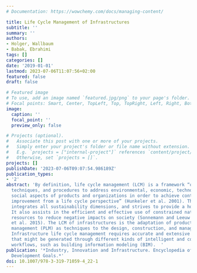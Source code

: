 ```yaml
---
# Documentation: https://wowchemy.com/docs/managing-content/

title: Life Cycle Management of Infrastructures
subtitle: ''
summary: ''
authors:
- Holger, Wallbaum
- Babak, Ebrahimi
tags: []
categories: []
date: '2019-01-01'
lastmod: 2023-07-06T11:07:56+02:00
featured: false
draft: false

# Featured image
# To use, add an image named `featured.jpg/png` to your page's folder.
# Focal points: Smart, Center, TopLeft, Top, TopRight, Left, Right, BottomLeft, Bottom, BottomRight.
image:
  caption: ''
  focal_point: ''
  preview_only: false

# Projects (optional).
#   Associate this post with one or more of your projects.
#   Simply enter your project's folder or file name without extension.
#   E.g. `projects = ["internal-project"]` references `content/project/deep-learning/index.md`.
#   Otherwise, set `projects = []`.
projects: []
publishDate: '2023-07-06T09:07:54.986189Z'
publication_types:
- '2'
abstract: 'By definition, life cycle management (LCM) is a framework “of concepts,
  techniques, and procedures to address environmental, economic, technological, and
  social aspects of products and organizations in order to achieve continuous ‘sustainable’
  improvement from a life cycle perspective” (Hunkeler et al. 2001). Thus, LCM theoretically
  integrates all sustainability dimensions, and strives to provide a holistic perspective.
  It also assists in the efficient and effective use of constrained natural and financial
  resources to reduce negative impacts on society (Sonnemann and Leeuw 2006; Adibi
  et al. 2015). The LCM of infrastructures is the adaptation of product life cycle
  management (PLM) as techniques to the design, construction, and management of infrastructures.
  Infrastructure life cycle management requires accurate and extensive information
  that might be generated through different kinds of intelligent and connected information
  workflows, such as building information modeling (BIM).  '
publication: '*Industry, Innovation and Infrastructure. Encyclopedia of the UN Sustainable
  Development Goals.*'
doi: 10.1007/978-3-319-71059-4_22-1
---
```

